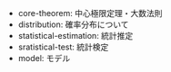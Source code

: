 - core-theorem: 中心極限定理・大数法則
- distribution: 確率分布について
- statistical-estimation: 統計推定
- sratistical-test: 統計検定
- model: モデル
